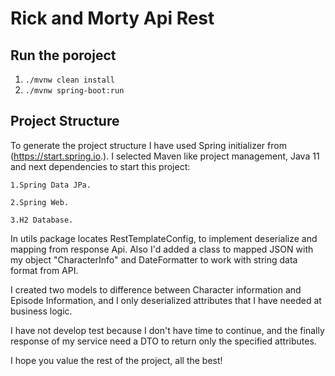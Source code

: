 # Rick and Morty Api Rest
## Run the poroject
1. `./mvnw clean install`
2.  `./mvnw spring-boot:run`

## Project Structure
To generate the project structure I have used Spring initializer from (https://start.spring.io.). I selected Maven like 
project management, Java 11 and next dependencies to start this project:

    1.Spring Data JPa.

    2.Spring Web.
    
    3.H2 Database.

In utils package locates RestTemplateConfig, to implement deserialize and mapping from response Api. Also I'd added a 
class to mapped JSON with my object "CharacterInfo" and DateFormatter to work with string data format from API.

I created two models to difference between Character information and Episode Information, and I only deserialized 
attributes that I have needed at business logic.

I have not develop test because I don't have time to continue, and the finally response of my service need a DTO
to return only the specified attributes. 


I hope you value the rest of the project, all the best!


